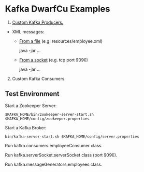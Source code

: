 # Kafka DwarfCu Examples

1. <a href="https://github.com/DwarfCu/kafka/tree/master/src/main/java/kafka/producers">Custom Kafka Producers.</a>

  * XML messages:
  
    * <a href="https://github.com/DwarfCu/kafka/tree/master/src/main/java/kafka/producers#employeestaxreader">From a file</a> (e.g. resources/employee.xml)
    
         java -jar ...
         
    * <a href="https://github.com/DwarfCu/kafka/tree/master/src/main/java/kafka/serverSocket">From a socket</a> (e.g. tcp port 9090)
    
      java -jar ...

2. Custom Kafka Consumers.

## Test Environment

Start a Zookeeper Server:

    $KAFKA_HOME/bin/zookeeper-server-start.sh $KAFKA_HOME/config/zookeeper.properties

Start a Kafka Broker:

    bin/kafka-server-start.sh $KAFKA_HOME/config/server.properties
    
Run kafka.consumers.employeeConsumer class.

Run kafka.serverSocket.serverSocket class (port 9090).

Run kafka.messageGenerators.employees class.